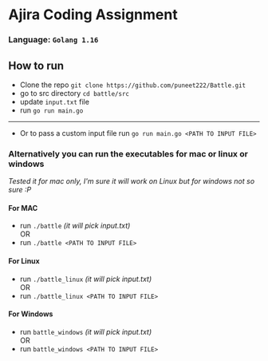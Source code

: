 # Ajira Coding Assignment

### Language: ```Golang 1.16```

## How to run
- Clone the repo ```git clone https://github.com/puneet222/Battle.git```
- go to src directory ```cd battle/src```
- update ```input.txt``` file
- run ```go run main.go``` 
- -----
- Or to pass a custom input file run ```go run main.go <PATH TO INPUT FILE> ```

### Alternatively you can run the executables for mac or linux or windows
_Tested it for mac only, I'm sure it will work on Linux but for windows not so sure :P_
####    For MAC 
- run ```./battle``` _(it will pick input.txt)_
  <br />
  OR
- run ```./battle <PATH TO INPUT FILE>```

####    For Linux
- run ```./battle_linux``` _(it will pick input.txt)_
  <br />
  OR
- run ```./battle_linux <PATH TO INPUT FILE>```

####    For Windows
- run ```battle_windows``` _(it will pick input.txt)_
  <br />
  OR
- run ```battle_windows <PATH TO INPUT FILE>```